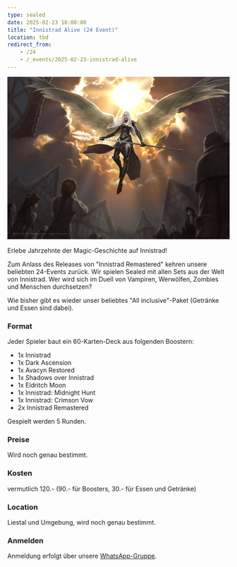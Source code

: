 ```yaml
---
type: sealed
date: 2025-02-23 10:00:00
title: "Innistrad Alive (24 Event)"
location: tbd
redirect_from:
    - /24
    - /_events/2025-02-23-innistrad-alive
---
```


![Innistrad Resureccted](/assets/img/innistrad-alive-2025.webp)

Erlebe Jahrzehnte der Magic-Geschichte auf Innistrad!

Zum Anlass des Releases von "Innistrad Remastered" kehren unsere beliebten 24-Events zurück.
Wir spielen Sealed mit allen Sets aus der Welt von Innistrad.
Wer wird sich im Duell von Vampiren, Werwölfen, Zombies und Menschen durchsetzen?

Wie bisher gibt es wieder unser beliebtes "All inclusive"-Paket (Getränke und Essen sind dabei).

### Format
Jeder Spieler baut ein 60-Karten-Deck aus folgenden Boostern:
* 1x Innistrad
* 1x Dark Ascension
* 1x Avacyn Restored
* 1x Shadows over Innistrad
* 1x Eldritch Moon
* 1x Innistrad: Midnight Hunt
* 1x Innistrad: Crimson Vow
* 2x Innistrad Remastered

Gespielt werden 5 Runden.

### Preise
Wird noch genau bestimmt.

### Kosten
vermutlich 120.- (90.- für Boosters, 30.- für Essen und Getränke)

### Location
Liestal und Umgebung, wird noch genau bestimmt.

### Anmelden
Anmeldung erfolgt über unsere [WhatsApp-Gruppe](https://chat.whatsapp.com/HQ7IINFrZB63esDNRqsIUw).
